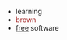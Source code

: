 * learning
* <span style="color:brown">brown</span>
* [free](https://www.gnu.org/philosophy/free-sw.html) software
